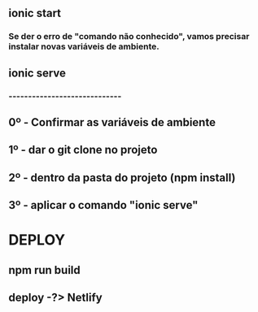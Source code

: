 ## ionic start

### Se der o erro de "comando não conhecido", vamos precisar instalar novas variáveis de ambiente.


## ionic serve


### -----------------------------

## 0º - Confirmar as variáveis de ambiente 
## 1º - dar o git clone no projeto
## 2º - dentro da pasta do projeto (npm install)
## 3º - aplicar o comando "ionic serve"

# DEPLOY

## npm run build
## deploy -?> Netlify